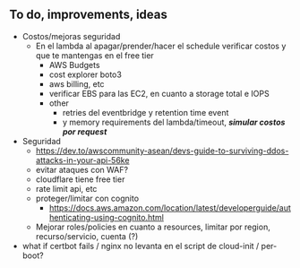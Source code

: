 ## To do, improvements, ideas
* Costos/mejoras seguridad
	* En el lambda al apagar/prender/hacer el schedule verificar costos y que te mantengas en el free tier
		* AWS Budgets
		* cost explorer boto3
		* aws billing, etc
  		* verificar EBS para las EC2, en cuanto a storage total e IOPS    
		* other
			* retries del eventbridge y retention time event
			* y memory requirements del lambda/timeout, ***simular costos por request***
* Seguridad
	* https://dev.to/awscommunity-asean/devs-guide-to-surviving-ddos-attacks-in-your-api-56ke
	* evitar ataques con WAF?
 	* cloudflare tiene free tier
	* rate limit api, etc
	* proteger/limitar con cognito
		* https://docs.aws.amazon.com/location/latest/developerguide/authenticating-using-cognito.html
	* Mejorar roles/policies en cuanto a resources, limitar por region, recurso/servicio, cuenta (?)
* what if certbot fails / nginx no levanta en el script de cloud-init / per-boot?
